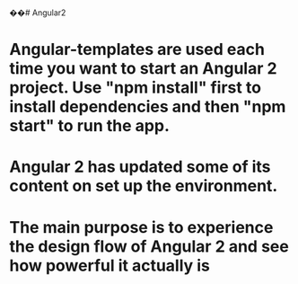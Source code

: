 ��# Angular2

# Angular-templates are used each time you want to start an Angular 2 project. Use "npm install" first to install dependencies and then "npm start" to run the app.

# Angular 2 has updated some of its content on set up the environment. 

# The main purpose is to experience the design flow of Angular 2 and see how powerful it actually is
